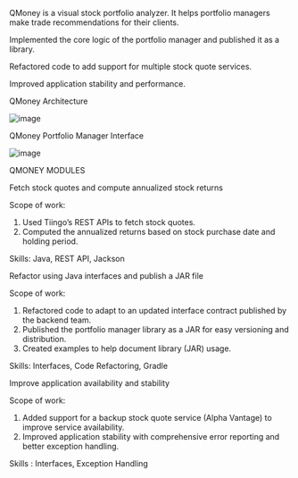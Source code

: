 QMoney is a visual stock portfolio analyzer. It helps portfolio managers make trade recommendations for their clients.

Implemented the core logic of the portfolio manager and published it as a library.

Refactored code to add support for multiple stock quote services.

Improved application stability and performance.

QMoney Architecture 

![image](https://user-images.githubusercontent.com/24942039/145179072-53fa5359-a069-4546-8216-52e44f4c6912.png)





QMoney Portfolio Manager Interface


![image](https://user-images.githubusercontent.com/24942039/145179105-45a4c52e-c461-42d6-b89e-ee33e0205afb.png)



QMONEY MODULES

Fetch stock quotes and compute annualized stock returns

Scope of work:

1. Used Tiingo’s REST APIs to fetch stock quotes.
2. Computed the annualized returns based on stock purchase date and holding period.

Skills: Java, REST API, Jackson


Refactor using Java interfaces and publish a JAR file

Scope of work:

1. Refactored code to adapt to an updated interface contract published by the backend team.
2. Published the portfolio manager library as a JAR for easy versioning and distribution.
3. Created examples to help document library (JAR) usage.

Skills: Interfaces, Code Refactoring, Gradle


Improve application availability and stability

Scope of work:

1. Added support for a backup stock quote service (Alpha Vantage) to improve service availability.
2. Improved application stability with comprehensive error reporting and better exception handling.

Skills : Interfaces, Exception Handling






